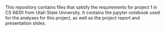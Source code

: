 This repository contains files that satisfy the requirements for project 1 in CS 6830 from Utah State University.
It contains the jupyter notebook used for the analyses for this project, as well as the project report and
presentation slides.
